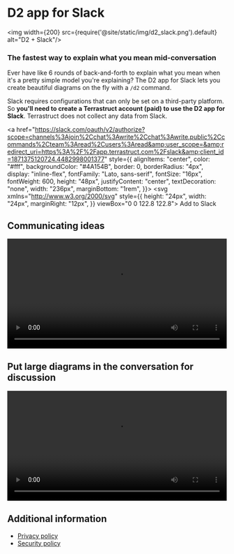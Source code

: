 # D2 app for Slack

<img width={200} src={require('@site/static/img/d2_slack.png').default} alt="D2 + Slack"/>

### The fastest way to explain what you mean mid-conversation

Ever have like 6 rounds of back-and-forth to explain what you mean when it's a pretty
simple model you're explaining? The D2 app for Slack lets you create beautiful diagrams on the fly with
a `/d2` command.

Slack requires configurations that can only be set on a third-party platform. So **you'll
need to create a Terrastruct account (paid) to use the D2 app for Slack**. Terrastruct does not
collect any data from Slack.

<a
href="https://slack.com/oauth/v2/authorize?scope=channels%3Ajoin%2Cchat%3Awrite%2Cchat%3Awrite.public%2Ccommands%2Cteam%3Aread%2Cusers%3Aread&amp;user_scope=&amp;redirect_uri=https%3A%2F%2Fapp.terrastruct.com%2Fslack&amp;client_id=1871375120724.4482998001377"
style={{
    alignItems: "center",
    color: "#fff",
    backgroundColor: "#4A154B",
    border: 0,
    borderRadius: "4px",
    display: "inline-flex",
    fontFamily: "Lato, sans-serif",
    fontSize: "16px",
    fontWeight: 600,
    height: "48px",
    justifyContent: "center",
    textDecoration: "none",
    width: "236px",
    marginBottom: "1rem",
  }}>
<svg
xmlns="http://www.w3.org/2000/svg"
style={{
    height: "24px",
    width: "24px",
    marginRight: "12px",
  }}
viewBox="0 0 122.8 122.8">
<path d="M25.8 77.6c0 7.1-5.8 12.9-12.9 12.9S0 84.7 0 77.6s5.8-12.9 12.9-12.9h12.9v12.9zm6.5 0c0-7.1 5.8-12.9 12.9-12.9s12.9 5.8 12.9 12.9v32.3c0 7.1-5.8 12.9-12.9 12.9s-12.9-5.8-12.9-12.9V77.6z" fill="#e01e5a"></path>
<path d="M45.2 25.8c-7.1 0-12.9-5.8-12.9-12.9S38.1 0 45.2 0s12.9 5.8 12.9 12.9v12.9H45.2zm0 6.5c7.1 0 12.9 5.8 12.9 12.9s-5.8 12.9-12.9 12.9H12.9C5.8 58.1 0 52.3 0 45.2s5.8-12.9 12.9-12.9h32.3z" fill="#36c5f0"></path>
<path d="M97 45.2c0-7.1 5.8-12.9 12.9-12.9s12.9 5.8 12.9 12.9-5.8 12.9-12.9 12.9H97V45.2zm-6.5 0c0 7.1-5.8 12.9-12.9 12.9s-12.9-5.8-12.9-12.9V12.9C64.7 5.8 70.5 0 77.6 0s12.9 5.8 12.9 12.9v32.3z" fill="#2eb67d"></path>
<path d="M77.6 97c7.1 0 12.9 5.8 12.9 12.9s-5.8 12.9-12.9 12.9-12.9-5.8-12.9-12.9V97h12.9zm0-6.5c-7.1 0-12.9-5.8-12.9-12.9s5.8-12.9 12.9-12.9h32.3c7.1 0 12.9 5.8 12.9 12.9s-5.8 12.9-12.9 12.9H77.6z" fill="#ecb22e"></path>
</svg>
Add to Slack
</a>

## Communicating ideas

<video className="screenCap" controls width="100%">
  <source src={require('@site/static/img/screenshots/slack-test.mp4').default} type="video/mp4" />
  Your browser does not support the video tag.
</video>

## Put large diagrams in the conversation for discussion

<video className="screenCap" controls width="100%">
  <source src={require('@site/static/img/screenshots/slack-test.mp4').default} type="video/mp4" />
  <source src={require('@site/static/img/screenshots/slack.mp4').default} type="video/mp4" />
  Your browser does not support the video tag.
</video>

## Additional information

- [Privacy policy](https://www.terrastruct.com/privacy-policy/)
- [Security policy](https://www.terrastruct.com/security-policy/)
